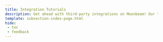 ```yaml
---
title: Integration Tutorials
description: Get ahead with third-party integrations on Moonbeam! Our tutorials cover everything you need to know to integrate seamlessly. Explore now and start building!
template: subsection-index-page.html
hide: 
 - toc
 - feedback
---
```

